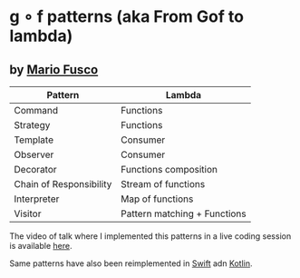 # g ∘ f patterns (aka From Gof to lambda)

## by [Mario Fusco](https://twitter.com/mariofusco)

Pattern                 | Lambda
----------------------- | --------------
Command                 | Functions
Strategy                | Functions
Template                | Consumer
Observer                | Consumer
Decorator               | Functions composition
Chain of Responsibility | Stream of functions
Interpreter             | Map of functions
Visitor                 | Pattern matching + Functions

The video of talk where I implemented this patterns in a live coding session is available [here](https://www.youtube.com/watch?v=lZG74WbnhoE).

Same patterns have also been reimplemented in [Swift](https://github.com/truizlop/GOFToLambda) adn [Kotlin](https://github.com/lmller/gof-in-kotlin).
